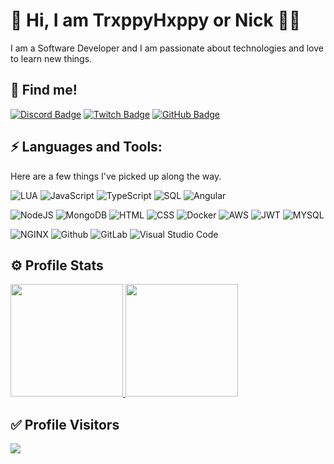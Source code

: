 
# 👋 Hi, I am TrxppyHxppy or Nick 👨‍💻

I am a Software Developer and I am passionate about technologies and love to learn new things.

## 🔭 Find me!

[![Discord Badge](https://img.shields.io/badge/-Discord-0e76a8?style=flat-square&logo=Discord&logoColor=white)](https://discord.gg/XF2MCyVpbE)
[![Twitch Badge](https://img.shields.io/badge/-Twitch-8526E3?style=flat-square&logo=Twitch&logoColor=white)](https://twitch.com/trxppyhxppy_)
[![GitHub Badge](https://img.shields.io/badge/-GitHub-ffffff?style=flat-square&logo=Github&logoColor=black)](https://github.com/trxppyhxppy)


## ⚡ Languages and Tools:

Here are a few things I've picked up along the way.


  ![LUA](https://img.shields.io/badge/LUA-2C2D72?style=for-the-badge&logo=lua&logoColor=4479A1) ![JavaScript](https://img.shields.io/badge/JavaScript-F7DF1E?style=for-the-badge&logo=javascript&logoColor=black) ![TypeScript](https://img.shields.io/badge/TypeScript-007ACC?style=for-the-badge&logo=typescript&logoColor=white) ![SQL](https://img.shields.io/badge/-SQL-000?style=for-the-badge&logo=MySQL&logoColor=4479A1) ![Angular](https://img.shields.io/badge/Angular-DD0031?style=for-the-badge&logo=angular&logoColor=white)
  
  ![NodeJS](https://img.shields.io/badge/Node.js-43853D?style=for-the-badge&logo=node.js&logoColor=white)
 ![MongoDB](https://img.shields.io/badge/MongoDB-4EA94B?style=for-the-badge&logo=mongodb&logoColor=white)
 ![HTML](https://img.shields.io/badge/HTML5-E34F26?style=for-the-badge&logo=html5&logoColor=white) ![CSS](https://img.shields.io/badge/CSS-239120?&style=for-the-badge&logo=css3&logoColor=white)
 ![Docker](https://img.shields.io/badge/docker%20-%230db7ed.svg?&style=for-the-badge&logo=docker&logoColor=white)  ![AWS](https://camo.githubusercontent.com/9281daa5684971fd3325661e3dd5fea86b21a902e3741a556fb636fbf0e2f3d4/68747470733a2f2f696d672e736869656c64732e696f2f62616467652f4157532d2532334646393930302e7376673f7374796c653d666f722d7468652d6261646765266c6f676f3d616d617a6f6e2d617773266c6f676f436f6c6f723d7768697465) ![JWT](https://camo.githubusercontent.com/4590c0af4aeb1b75233885f86e80c1da8cb2afd401173a40e41370f5cad5db20/68747470733a2f2f696d672e736869656c64732e696f2f62616467652f4a57542d626c61636b3f7374796c653d666f722d7468652d6261646765266c6f676f3d4a534f4e253230776562253230746f6b656e73) ![MYSQL](https://camo.githubusercontent.com/918fce8d50581bd97b7133e677a78ed2cad14f970522f219daaeb6d1c81060e1/68747470733a2f2f696d672e736869656c64732e696f2f62616467652f6d7973716c2d2532333030662e7376673f7374796c653d666f722d7468652d6261646765266c6f676f3d6d7973716c266c6f676f436f6c6f723d7768697465)

  ![NGINX](https://camo.githubusercontent.com/cf56166218460a063162d778334b2489fc8c568fa9b330689850e9a7eed9be72/68747470733a2f2f696d672e736869656c64732e696f2f62616467652f6e67696e782d2532333030393633392e7376673f7374796c653d666f722d7468652d6261646765266c6f676f3d6e67696e78266c6f676f436f6c6f723d7768697465) ![Github](https://img.shields.io/badge/github%20-%23121011.svg?&style=for-the-badge&logo=github&logoColor=white)  ![GitLab](https://img.shields.io/badge/gitlab%20-%23F05033.svg?&style=for-the-badge&logo=gitlab&logoColor=white)  ![Visual Studio Code](https://img.shields.io/badge/-Visual%20Studio%20Code-333333?&style=for-the-badge&logo=visual-studio-code&logoColor=007ACC)

## ⚙️ Profile Stats

<p align="left">
<a href="https://github.com/trxppyhxppy">
  <img height="180em" src="https://github-readme-stats.vercel.app/api?username=trxppyhxppy&layout=compact&theme=react"/>
  <img height="180em" src="https://github-readme-stats-eight-theta.vercel.app/api/top-langs/?username=trxppyhxppy&layout=compact&langs_count=8&theme=react"/>
</a>
</p>

## ✅ Profile Visitors
![](https://komarev.com/ghpvc/?username=trxppyhxppy&label=Visitors&color=blue&style=plastic)


 

